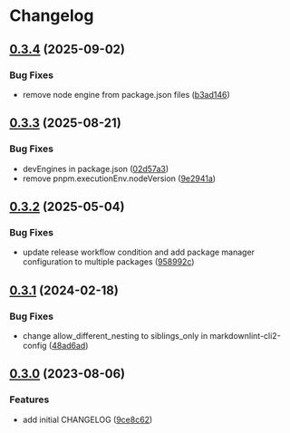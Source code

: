 # Changelog

## [0.3.4](https://github.com/nozomiishii/configs/compare/@nozomiishii/markdownlint-cli2-config-v0.3.3...@nozomiishii/markdownlint-cli2-config-v0.3.4) (2025-09-02)

### Bug Fixes

- remove node engine from package.json files ([b3ad146](https://github.com/nozomiishii/configs/commit/b3ad14646e733a4c7435544e76b8a7238f333388))

## [0.3.3](https://github.com/nozomiishii/configs/compare/@nozomiishii/markdownlint-cli2-config-v0.3.2...@nozomiishii/markdownlint-cli2-config-v0.3.3) (2025-08-21)

### Bug Fixes

- devEngines in package.json ([02d57a3](https://github.com/nozomiishii/configs/commit/02d57a31f4d4d403b14ad223661c9531faeda296))
- remove pnpm.executionEnv.nodeVersion ([9e2941a](https://github.com/nozomiishii/configs/commit/9e2941a0b00a83a5dc00391a533eccd3dd9b7824))

## [0.3.2](https://github.com/nozomiishii/configs/compare/@nozomiishii/markdownlint-cli2-config-v0.3.1...@nozomiishii/markdownlint-cli2-config-v0.3.2) (2025-05-04)

### Bug Fixes

- update release workflow condition and add package manager configuration to multiple packages ([958992c](https://github.com/nozomiishii/configs/commit/958992ccd8bdaf906a50bb769ec45459fab81210))

## [0.3.1](https://github.com/nozomiishii/configs/compare/@nozomiishii/markdownlint-cli2-config-v0.3.0...@nozomiishii/markdownlint-cli2-config-v0.3.1) (2024-02-18)

### Bug Fixes

- change allow_different_nesting to siblings_only in markdownlint-cli2-config ([48ad6ad](https://github.com/nozomiishii/configs/commit/48ad6ad2a28c93461f44567e0cc0cf8635ebf93b))

## [0.3.0](https://github.com/nozomiishii/configs/compare/@nozomiishii/markdownlint-cli2-config-v0.2.0...@nozomiishii/markdownlint-cli2-config-v0.3.0) (2023-08-06)

### Features

- add initial CHANGELOG ([9ce8c62](https://github.com/nozomiishii/configs/commit/9ce8c62626daccb52d6855312820188fbb069a18))
